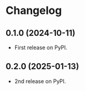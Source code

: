 # Changelog

## 0.1.0 (2024-10-11)

* First release on PyPI.

## 0.2.0 (2025-01-13)

* 2nd release on PyPI.

